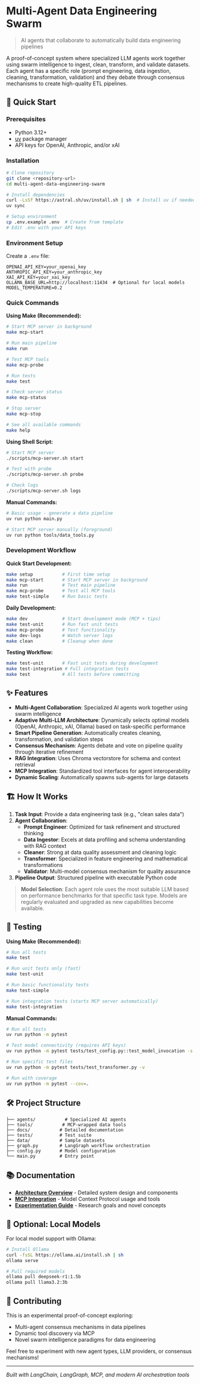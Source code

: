 # Multi-Agent Data Engineering Swarm

> AI agents that collaborate to automatically build data engineering pipelines

A proof-of-concept system where specialized LLM agents work together using swarm intelligence to ingest, clean, transform, and validate datasets. Each agent has a specific role (prompt engineering, data ingestion, cleaning, transformation, validation) and they debate through consensus mechanisms to create high-quality ETL pipelines.

## 🚀 Quick Start

### Prerequisites
- Python 3.12+
- [uv](https://docs.astral.sh/uv/) package manager
- API keys for OpenAI, Anthropic, and/or xAI

### Installation
```bash
# Clone repository
git clone <repository-url>
cd multi-agent-data-engineering-swarm

# Install dependencies
curl -LsSf https://astral.sh/uv/install.sh | sh  # Install uv if needed
uv sync

# Setup environment
cp .env.example .env  # Create from template
# Edit .env with your API keys
```

### Environment Setup
Create a `.env` file:
```env
OPENAI_API_KEY=your_openai_key
ANTHROPIC_API_KEY=your_anthropic_key  
XAI_API_KEY=your_xai_key
OLLAMA_BASE_URL=http://localhost:11434  # Optional for local models
MODEL_TEMPERATURE=0.2
```

### Quick Commands

**Using Make (Recommended):**
```bash
# Start MCP server in background
make mcp-start

# Run main pipeline
make run

# Test MCP tools
make mcp-probe

# Run tests
make test

# Check server status
make mcp-status

# Stop server
make mcp-stop

# See all available commands
make help
```

**Using Shell Script:**
```bash
# Start MCP server
./scripts/mcp-server.sh start

# Test with probe
./scripts/mcp-server.sh probe

# Check logs
./scripts/mcp-server.sh logs
```

**Manual Commands:**
```bash
# Basic usage - generate a data pipeline
uv run python main.py

# Start MCP server manually (foreground)
uv run python tools/data_tools.py
```

### Development Workflow

**Quick Start Development:**
```bash
make setup           # First time setup
make mcp-start       # Start MCP server in background  
make run             # Test main pipeline
make mcp-probe       # Test all MCP tools
make test-simple     # Run basic tests
```

**Daily Development:**
```bash
make dev             # Start development mode (MCP + tips)
make test-unit       # Run fast unit tests
make mcp-probe       # Test functionality
make dev-logs        # Watch server logs
make clean           # Cleanup when done
```

**Testing Workflow:**
```bash
make test-unit       # Fast unit tests during development
make test-integration # Full integration tests
make test            # All tests before committing
```

## ✨ Features

- **Multi-Agent Collaboration**: Specialized AI agents work together using swarm intelligence
- **Adaptive Multi-LLM Architecture**: Dynamically selects optimal models (OpenAI, Anthropic, xAI, Ollama) based on task-specific performance
- **Smart Pipeline Generation**: Automatically creates cleaning, transformation, and validation steps
- **Consensus Mechanism**: Agents debate and vote on pipeline quality through iterative refinement
- **RAG Integration**: Uses Chroma vectorstore for schema and context retrieval
- **MCP Integration**: Standardized tool interfaces for agent interoperability
- **Dynamic Scaling**: Automatically spawns sub-agents for large datasets

## 🏗️ How It Works

1. **Task Input**: Provide a data engineering task (e.g., "clean sales data")
2. **Agent Collaboration**: 
   - **Prompt Engineer**: Optimized for task refinement and structured thinking
   - **Data Ingestor**: Excels at data profiling and schema understanding with RAG context
   - **Cleaner**: Strong at data quality assessment and cleaning logic
   - **Transformer**: Specialized in feature engineering and mathematical transformations
   - **Validator**: Multi-model consensus mechanism for quality assurance
3. **Pipeline Output**: Structured pipeline with executable Python code

> **Model Selection**: Each agent role uses the most suitable LLM based on performance benchmarks for that specific task type. Models are regularly evaluated and upgraded as new capabilities become available.

## 🧪 Testing

**Using Make (Recommended):**
```bash
# Run all tests
make test

# Run unit tests only (fast)
make test-unit

# Run basic functionality tests
make test-simple

# Run integration tests (starts MCP server automatically)
make test-integration
```

**Manual Commands:**
```bash
# Run all tests
uv run python -m pytest

# Test model connectivity (requires API keys)
uv run python -m pytest tests/test_config.py::test_model_invocation -s

# Run specific test files
uv run python -m pytest tests/test_transformer.py -v

# Run with coverage
uv run python -m pytest --cov=.
```

## 🛠️ Project Structure

```
├── agents/           # Specialized AI agents
├── tools/           # MCP-wrapped data tools
├── docs/           # Detailed documentation
├── tests/          # Test suite  
├── data/           # Sample datasets
├── graph.py        # LangGraph workflow orchestration
├── config.py       # Model configuration
└── main.py         # Entry point
```

## 📚 Documentation

- **[Architecture Overview](docs/architecture.md)** - Detailed system design and components
- **[MCP Integration](docs/mcp-integration.md)** - Model Context Protocol usage and tools
- **[Experimentation Guide](docs/experimentation.md)** - Research goals and novel concepts

## 🔧 Optional: Local Models

For local model support with Ollama:
```bash
# Install Ollama
curl -fsSL https://ollama.ai/install.sh | sh
ollama serve

# Pull required models  
ollama pull deepseek-r1:1.5b
ollama pull llama3.2:3b
```

## 🤝 Contributing

This is an experimental proof-of-concept exploring:
- Multi-agent consensus mechanisms in data pipelines
- Dynamic tool discovery via MCP
- Novel swarm intelligence paradigms for data engineering

Feel free to experiment with new agent types, LLM providers, or consensus mechanisms!

---

*Built with LangChain, LangGraph, MCP, and modern AI orchestration tools*